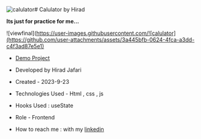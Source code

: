 ![calulator](https://github.com/user-attachments/assets/040e2d09-5744-4dc8-a59b-4f605f39bc8f)# Calulator by Hirad

**Its just for practice for me...**

![viewfinal](https://user-images.githubusercontent.com/![calulator](https://github.com/user-attachments/assets/3a445bfb-0624-4fca-a3dd-c4f3ad87e5e1)




- [Demo Project](https://github.com/Hirad-Jafari/Calulator-.git)

- Developed by Hirad Jafari

- Created - 2023-9-23

- Technologies Used - Html , css , js 

- Hooks Used : useState 

- Role - Frontend

- How to reach me : with my [linkedin](https://www.linkedin.com/in/hirad-jafariii-03317225a/)
